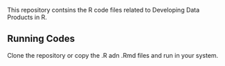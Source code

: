 This repository contsins the R code files related to Developing Data Products in R.

## Running Codes

Clone the repository or copy the .R adn .Rmd files and run in your system.
